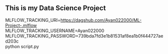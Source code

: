 ## This is my Data Science Project

MLFLOW_TRACKING_URI=https://dagshub.com/Ayan022000/ML-Project-.mlflow \
MLFLOW_TRACKING_USERNAME=Ayan022000 \
MLFLOW_TRACKING_PASSWORD=739bda7fd3e1b81531af8ea1b0f444727aed203c \
python script.py